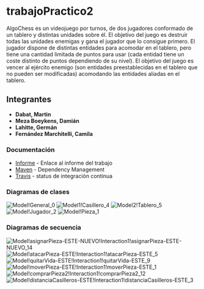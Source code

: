 # trabajoPractico2
AlgoChess es un videojuego por turnos, de dos jugadores conformado de un tablero
y distintas unidades sobre él. El objetivo del juego es destruir todas las unidades enemigas y
gana el jugador que lo consigue primero.
El jugador dispone de distintas entidades para acomodar en el tablero, pero tiene una cantidad
limitada de puntos para usar (cada entidad tiene un coste distinto de puntos dependiendo
de su nivel).
El objetivo del juego es vencer al ejército enemigo (son entidades preestablecidas en el tablero
que no pueden ser modificadas) acomodando las entidades aliadas en el tablero.

## Integrantes
* **Dabat, Martin**
* **Meza Boeykens, Damián**
* **Lahitte, Germán**
* **Fernández Marchitelli, Camila**


### Documentación
* [Informe](https://www.overleaf.com/7747192111vqphgtssvrzn) - Enlace al informe del trabajo
* [Maven](https://maven.apache.org/) - Dependency Management
* [Travis](https://travis-ci.org/germanlahitte/trabajoPractico2?utm_medium=notification&utm_source=email) - status de integración continua

### Diagramas de clases
![Model!General_0](https://user-images.githubusercontent.com/40147262/68681348-03536980-0542-11ea-8024-66894a46ee2e.jpg)
![Model1!Casillero_4](https://user-images.githubusercontent.com/40147262/68681205-c7200900-0541-11ea-8d3b-bad5ed403b5e.jpg)
![Model2!Tablero_5](https://user-images.githubusercontent.com/40147262/68681315-f20a5d00-0541-11ea-8595-3c636e2da194.jpg)
![Model!Jugador_2](https://user-images.githubusercontent.com/40147262/68681368-0d756800-0542-11ea-923a-44bfd09bfc0c.jpg)
![Model!Pieza_1](https://user-images.githubusercontent.com/40147262/68681394-18c89380-0542-11ea-8112-02247d8fd6fc.jpg)

### Diagramas de secuencia
![Model!asignarPieza-ESTE-NUEVO!Interaction1!asignarPieza-ESTE-NUEVO_14](https://user-images.githubusercontent.com/40147262/68681596-6e9d3b80-0542-11ea-9cdb-17ac1f927395.jpg)
![Model!atacarPieza-ESTE!Interaction1!atacarPieza-ESTE_5](https://user-images.githubusercontent.com/40147262/68681640-7eb51b00-0542-11ea-8641-21121b2b1d28.jpg)
![Model!quitarVida-ESTE!Interaction1!quitarVida-ESTE_9](https://user-images.githubusercontent.com/40147262/68681728-ac9a5f80-0542-11ea-806a-c805b0e6ebba.jpg)
![Model!moverPieza-ESTE!Interaction1!moverPieza-ESTE_1](https://user-images.githubusercontent.com/40147262/68681787-cb005b00-0542-11ea-96d3-7b3c789cce3d.jpg)
![Model!comprarPieza2!Interaction1!comprarPieza2_12](https://user-images.githubusercontent.com/40147262/68681843-e703fc80-0542-11ea-9b13-994d0b9bffda.jpg)
![Model!distanciaCasilleros-ESTE!Interaction1!distanciaCasilleros-ESTE_3](https://user-images.githubusercontent.com/40147262/68681907-0438cb00-0543-11ea-97fe-0a8c36757e2c.jpg)




